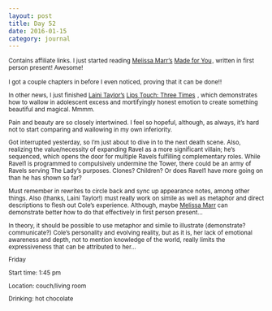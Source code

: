 ```yaml
---
layout: post
title: Day 52
date: 2016-01-15
category: journal
---
```


<small>Contains affiliate links.</a> I just started reading <a href="http://www.melissamarrbooks.com">Melissa Marr’s</a> <a  href="http://www.amazon.ca/gp/product/B00HLIYVEK/ref=as_li_tf_tl?ie=UTF8&camp=15121&creative=330641&creativeASIN=B00HLIYVEK&linkCode=as2&tag=kaie06-20">Made for You</a><img src="http://ir-ca.amazon-adsystem.com/e/ir?t=kaie06-20&l=as2&o=15&a=B00HLIYVEK" width="1" height="1" border="0" alt="" style="border:none !important; margin:0px !important;" />, written in first person present! Awesome! 

I got a couple chapters in before I even noticed, proving that it can be done!! 

In other news, I just finished <a href="http://www.lainitaylor.com">Laini Taylor’s</a> <a  href="http://www.amazon.ca/gp/product/B002TSZD6W/ref=as_li_ss_tl?ie=UTF8&camp=15121&creative=390961&creativeASIN=B002TSZD6W&linkCode=as2&tag=kaie06-20">Lips Touch: Three Times</a><img src="http://ir-ca.amazon-adsystem.com/e/ir?t=kaie06-20&l=as2&o=15&a=B002TSZD6W" width="1" height="1" border="0" alt="" style="border:none !important; margin:0px !important;" />
, which demonstrates how to wallow in adolescent excess and mortifyingly honest emotion to create something beautiful and magical. Mmmm. 

Pain and beauty are so closely intertwined. I feel so hopeful, although, as always, it’s hard not to start comparing and wallowing in my own inferiority. 

Got interrupted yesterday, so I’m just about to dive in to the next death scene. Also, realizing the value/necessity of expanding Ravel as a more significant villain; he’s sequenced, which opens the door for multiple Ravels fulfilling complementary roles. While Ravel1 is programmed to compulsively undermine the Tower, there could be an army of Ravels serving The Lady’s purposes. Clones? Children? Or does Ravel1 have more going on than he has shown so far? 

Must remember in rewrites to circle back and sync up appearance notes, among other things. Also (thanks, Laini Taylor!) must really work on simile as well as metaphor and direct descriptions to flesh out Cole’s experience. Although, maybe <a href="http://www.melissamarrbooks.com">Melissa Marr</a> can demonstrate better how to do that effectively in first person present… 

In theory, it should be possible to use metaphor and simile to illustrate (demonstrate? communicate?) Cole’s personality and evolving reality, but as it is, her lack of emotional awareness and depth, not to mention knowledge of the world, really limits the expressiveness that can be attributed to her…


Friday

Start time: 1:45 pm

Location: couch/living room

Drinking: hot chocolate
